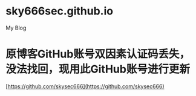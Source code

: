 # sky666sec.github.io
My Blog

# 原博客GitHub账号双因素认证码丢失，没法找回，现用此GitHub账号进行更新 
[https://github.com/skysec666](https://github.com/skysec666) 
